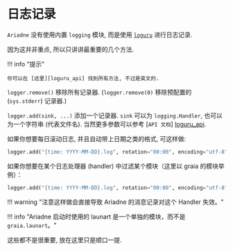 # 日志记录

[loguru_api]: https://loguru.readthedocs.io/en/stable/api/logger.html

`Ariadne` 没有使用内置 `logging` 模块, 而是使用 [`loguru`](https://github.com/Delgan/loguru) 进行日志记录.

因为这并非重点, 所以只讲讲最重要的几个方法.

!!! info "提示"

    你可以在 [这里][loguru_api] 找到所有方法, 不过是英文的.

`logger.remove()` 移除所有记录器. (`logger.remove(0)` 移除预配置的 (`sys.stderr`) 记录器.)

`logger.add(sink, ...)` 添加一个记录器. `sink` 可以为 `logging.Handler`, 也可以为一个字符串 (代表文件名). 当然更多参数可以参考 [`API 文档`] [loguru_api].

如果你想要每日滚动日志, 并且自动带上日期之类的格式, 可这样做:

```py
logger.add("{time: YYYY-MM-DD}.log", rotation="00:00", encoding="utf-8")
```

如果你想要在某个日志处理器 (handler) 中过滤某个模块（这里以 graia 的模块举例）：

```py
logger.add("{time: YYYY-MM-DD}.log", rotation="00:00", encoding="utf-8", filter=lambda rec: rec["name"].split(".")[0] != "graia")
```

!!! warning "注意这样做会直接导致 Ariadne 的消息记录对这个 Handler 失效。"

!!! info "Ariadne 启动时使用的 launart 是一个单独的模块，而不是 `graia.launart`。"

这些都不是很重要, 放在这里只是顺口一提.
